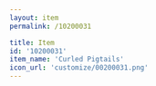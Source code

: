 ```yaml
---
layout: item
permalink: /10200031

title: Item
id: '10200031'
item_name: 'Curled Pigtails'
icon_url: 'customize/00200031.png'
---
```

